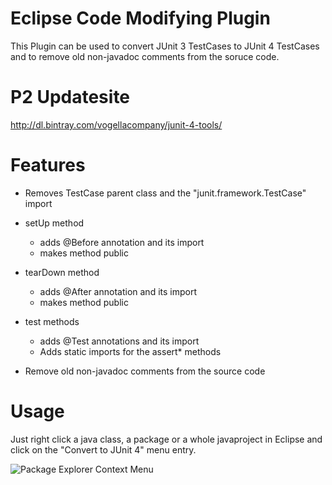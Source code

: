 Eclipse Code Modifying Plugin
=============================

This Plugin can be used to convert JUnit 3 TestCases to JUnit 4 TestCases and to remove old non-javadoc comments from the soruce code.

P2 Updatesite
=============

http://dl.bintray.com/vogellacompany/junit-4-tools/

Features
========

- Removes TestCase parent class and the "junit.framework.TestCase" import
- setUp method
  - adds @Before annotation and its import
  - makes method public
- tearDown method
  - adds @After annotation and its import
  - makes method public
- test methods
  - adds @Test annotations and its import
  - Adds static imports for the assert* methods
  
- Remove old non-javadoc comments from the source code

Usage
=====

Just right click a java class, a package or a whole javaproject in Eclipse and click on the "Convert to JUnit 4" menu entry.


![Package Explorer Context Menu](http://i60.tinypic.com/jku7ur.png)
